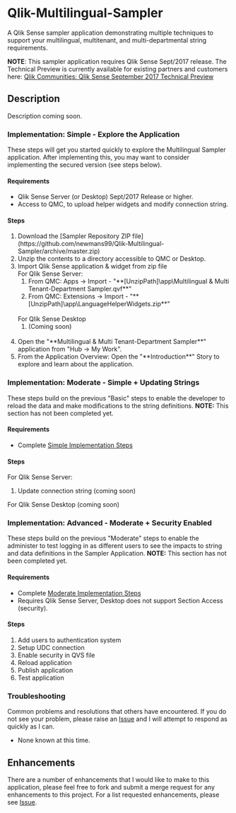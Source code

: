 # Qlik-Multilingual-Sampler
A Qlik Sense sampler application demonstrating multiple techniques to support your multilingual, multitenant, and multi-departmental string requirements.

**NOTE**: This sampler application requires Qlik Sense Sept/2017 release. The Technical Preview is currently available for existing partners and customers here: [Qlik Communities: Qlik Sense September 2017 Technical Preview](https://community.qlik.com/blogs/technicalbulletin/2017/08/22/qlik-sense-september-2017-technical-preview-is-now-available)

## Description
Description coming soon.

### <a name="simple"></a>Implementation: Simple - Explore the Application
These steps will get you started quickly to explore the Multilingual Sampler application. After implementing this, you may want to consider implementing the secured version (see steps below).

#### Requirements
* Qlik Sense Server (or Desktop) Sept/2017 Release or higher.
* Access to QMC, to upload helper widgets and modify connection string.

#### Steps
<ol>
<li>Download the [Sampler Repository ZIP file](https://github.com/newmans99/Qlik-Multilingual-Sampler/archive/master.zip)
<li>Unzip the contents to a directory accessible to QMC or Desktop.
<li>Import Qlik Sense application & widget from zip file
<br>For Qlik Sense Server:
  <ol>
    <li>From QMC: Apps -> Import - "**[UnzipPath]\app\Multilingual & Multi Tenant-Department Sampler.qvf**"
    <li>From QMC: Extensions -> Import - "**[UnzipPath]\app\LanguageHelperWidgets.zip**"    
  </ol>
<br>For Qlik Sense Desktop
  <ol>
  <li>(Coming soon)
  </ol>
  <br>
<li>Open the "**Multilingual & Multi Tenant-Department Sampler**" application from "Hub -> My Work".
<li>From the Application Overview: Open the "**Introduction**" Story to explore and learn about the application.
</ol>

### <a name="moderate"></a>Implementation: Moderate - Simple + Updating Strings
These steps build on the previous "Basic" steps to enable the developer to reload the data and make modifications to the string definitions.
**NOTE:** This section has not been completed yet.

#### Requirements
* Complete [Simple Implementation Steps](#simple)

#### Steps
For Qlik Sense Server:
<ol>
<li>Update connection string (coming soon)
</ol>
For Qlik Sense Desktop (coming soon)
<ol>
</ol>

### <a name="advanced"></a>Implementation: Advanced - Moderate + Security Enabled
These steps build on the previous "Moderate" steps to enable the administer to test logging in as different users to see the impacts to string and data definitions in the Sampler Application. **NOTE:** This section has not been completed yet.

#### Requirements
* Complete [Moderate Implementation Steps](#moderate)
* Requires Qlik Sense Server, Desktop does not support Section Access (security).

#### Steps
<ol>
<li>Add users to authentication system
<li>Setup UDC connection
<li>Enable security in QVS file
<li>Reload application
<li>Publish application
<li>Test application
</ol>


### Troubleshooting
Common problems and resolutions that others have encountered. If you do not see your problem, please raise an [Issue](https://github.com/newmans99/Qlik-Multilingual-Sampler/issues) and I will attempt to respond as quickly as I can.

* None known at this time.

## Enhancements
There are a number of enhancements that I would like to make to this application, please feel free to fork and submit a merge request for any enhancements to this project. For a list requested enhancements, please see [Issue](https://github.com/newmans99/Qlik-Multilingual-Sampler/issues).
